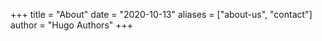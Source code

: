 +++
title = "About"
date = "2020-10-13"
aliases = ["about-us", "contact"]
author = "Hugo Authors"
+++

